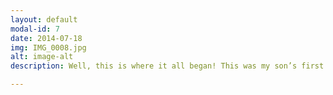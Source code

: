 ```yaml
---
layout: default
modal-id: 7
date: 2014-07-18
img: IMG_0008.jpg
alt: image-alt
description: Well, this is where it all began! This was my son’s first birthday cake and started my passion for making cakes. Whilst making this cake was very stressful (I didn’t have a clue!) I absolutely loved it.

---
```

